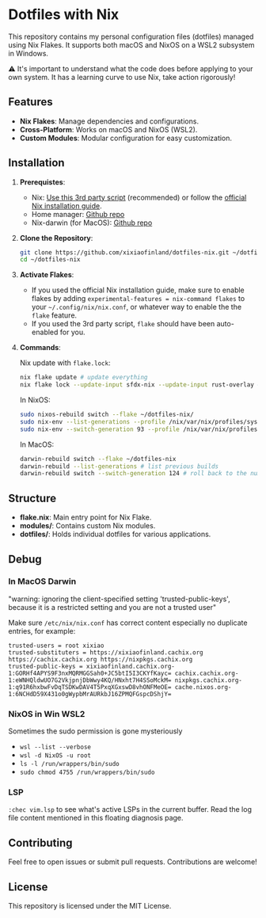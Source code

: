 # Dotfiles with Nix

This repository contains my personal configuration files (dotfiles) managed using Nix Flakes. It supports both macOS and NixOS on a WSL2 subsystem in Windows.

⚠️ It's important to understand what the code does before applying to your own system. It has a learning curve to use Nix, take action rigorously!

## Features

- **Nix Flakes**: Manage dependencies and configurations.
- **Cross-Platform**: Works on macOS and NixOS (WSL2).
- **Custom Modules**: Modular configuration for easy customization.

## Installation
1. **Prerequistes**:
    - Nix: [Use this 3rd party script](https://zero-to-nix.com/concepts/nix-installer) (recommended) or follow the [official Nix installation guide](https://nixos.org/download.html).
    - Home manager: [Github repo](https://github.com/nix-community/home-manager)
    - Nix-darwin (for MacOS): [Github repo](https://github.com/LnL7/nix-darwin)

2. **Clone the Repository**:
    ```bash
    git clone https://github.com/xixiaofinland/dotfiles-nix.git ~/dotfiles-nix
    cd ~/dotfiles-nix
    ```
3. **Activate Flakes**:
   - If you used the official Nix installation guide, make sure to enable flakes by adding `experimental-features = nix-command flakes` to your `~/.config/nix/nix.conf`, or whatever way to enable the the `flake` feature.
   - If you used the 3rd party script, `flake` should have been auto-enabled for you.

6. **Commands**:

   Nix update with `flake.lock`:
   ```bash
   nix flake update # update everything
   nix flake lock --update-input sfdx-nix --update-input rust-overlay # update only specified packages

   ```
   In NixOS:
    ```bash
    sudo nixos-rebuild switch --flake ~/dotfiles-nix/
    sudo nix-env --list-generations --profile /nix/var/nix/profiles/system
    sudo nix-env --switch-generation 93 --profile /nix/var/nix/profiles/system
    ```

   In MacOS:
    ```bash
    darwin-rebuild switch --flake ~/dotfiles-nix
    darwin-rebuild --list-generations # list previous builds
    darwin-rebuild switch --switch-generation 124 # roll back to the number 124 from the above list
    ```

## Structure

- **flake.nix**: Main entry point for Nix Flake.
- **modules/**: Contains custom Nix modules.
- **dotfiles/**: Holds individual dotfiles for various applications.

## Debug

### In MacOS Darwin

"warning: ignoring the client-specified setting 'trusted-public-keys', because it is a restricted setting and you are not a trusted user"

Make sure `/etc/nix/nix.conf` has correct content especially no duplicate entries, for example:

```
trusted-users = root xixiao
trusted-substituters = https://xixiaofinland.cachix.org https://cachix.cachix.org https://nixpkgs.cachix.org
trusted-public-keys = xixiaofinland.cachix.org-1:GORHf4APYS9F3nxMQRMGGSah0+JC5btI5I3CKYfKayc= cachix.cachix.org-1:eWNHQldwUO7G2VkjpnjDbWwy4KQ/HNxht7H4SSoMckM= nixpkgs.cachix.org-1:q91R6hxbwFvDqTSDKwDAV4T5PxqXGxswD8vhONFMeOE= cache.nixos.org-1:6NCHdD59X431o0gWypbMrAURkbJ16ZPMQFGspcDShjY=
```

### NixOS in Win WSL2

Sometimes the sudo permission is gone mysteriously

- `wsl --list --verbose`
- `wsl -d NixOS -u root`
- `ls -l /run/wrappers/bin/sudo`
- `sudo chmod 4755 /run/wrappers/bin/sudo`

### LSP

`:chec vim.lsp` to see what's active LSPs in the current buffer. Read the log file content mentioned in this floating diagnosis page.

## Contributing

Feel free to open issues or submit pull requests. Contributions are welcome!

## License

This repository is licensed under the MIT License.
